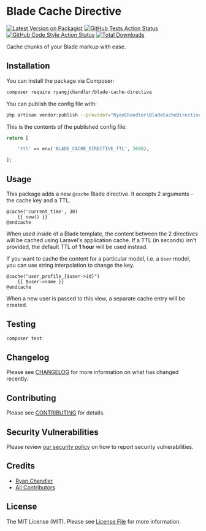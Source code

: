 # Blade Cache Directive

[![Latest Version on Packagist](https://img.shields.io/packagist/v/ryangjchandler/blade-cache-directive.svg?style=flat-square)](https://packagist.org/packages/ryangjchandler/blade-cache-directive)
[![GitHub Tests Action Status](https://img.shields.io/github/workflow/status/ryangjchandler/blade-cache-directive/run-tests?label=tests)](https://github.com/ryangjchandler/blade-cache-directive/actions?query=workflow%3Arun-tests+branch%3Amain)
[![GitHub Code Style Action Status](https://img.shields.io/github/workflow/status/ryangjchandler/blade-cache-directive/Check%20&%20fix%20styling?label=code%20style)](https://github.com/ryangjchandler/blade-cache-directive/actions?query=workflow%3A"Check+%26+fix+styling"+branch%3Amain)
[![Total Downloads](https://img.shields.io/packagist/dt/ryangjchandler/blade-cache-directive.svg?style=flat-square)](https://packagist.org/packages/ryangjchandler/blade-cache-directive)

Cache chunks of your Blade markup with ease.

## Installation

You can install the package via Composer:

```bash
composer require ryangjchandler/blade-cache-directive
```

You can publish the config file with:
```bash
php artisan vendor:publish --provider="RyanChandler\BladeCacheDirective\BladeCacheDirectiveServiceProvider" --tag="blade-cache-directive-config"
```

This is the contents of the published config file:

```php
return [

    'ttl' => env('BLADE_CACHE_DIRECTIVE_TTL', 3600),

];
```

## Usage

This package adds a new `@cache` Blade directive. It accepts 2 arguments - the cache key and a TTL.

```blade
@cache('current_time', 30)
    {{ now() }}
@endcache
```

When used inside of a Blade template, the content between the 2 directives will be cached using Laravel's application cache. If a TTL (in seconds) isn't provided, the default TTL of **1 hour** will be used instead.

If you want to cache the content for a particular model, i.e. a `User` model, you can use string interpolation to change the key.

```blade
@cache("user_profile_{$user->id}")
    {{ $user->name }}
@endcache
```

When a new user is passed to this view, a separate cache entry will be created.

## Testing

```bash
composer test
```

## Changelog

Please see [CHANGELOG](CHANGELOG.md) for more information on what has changed recently.

## Contributing

Please see [CONTRIBUTING](.github/CONTRIBUTING.md) for details.

## Security Vulnerabilities

Please review [our security policy](../../security/policy) on how to report security vulnerabilities.

## Credits

- [Ryan Chandler](https://github.com/ryangjchandler)
- [All Contributors](../../contributors)

## License

The MIT License (MIT). Please see [License File](LICENSE.md) for more information.

